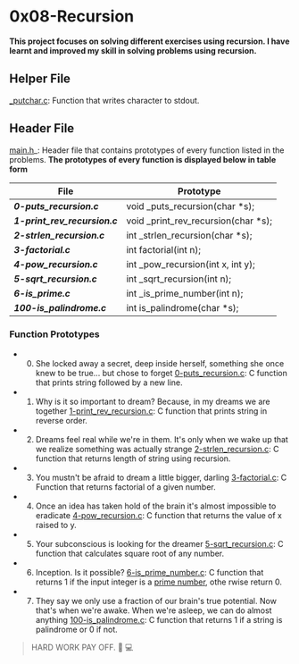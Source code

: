 # 0x08-Recursion

**This project focuses on solving different exercises using recursion. I have learnt and improved my skill in solving problems using recursion.**

## Helper File
[_putchar.c](https://github.com/holbertonschool/_putchar.c/blob/master/_putchar.c): Function that writes character to stdout.

## Header File
[main.h](https://github.com/Nathy-M/alx-low_level_programming/blob/master/0x08-recursion/main.h)_: Header file that contains prototypes of every function listed in the problems.
__The prototypes of every function is displayed below in table form__

|             File                         |      Prototype                                 |
|------------------------------------------|------------------------------------------------|
|***0-puts_recursion.c***                  | void _puts_recursion(char *s);                 |
|***1-print_rev_recursion.c***             | void _print_rev_recursion(char *s);            |
|***2-strlen_recursion.c***                | int _strlen_recursion(char *s);                |
|***3-factorial.c***                       | int factorial(int n);                          |
|***4-pow_recursion.c***                   | int _pow_recursion(int x, int y);              |
|***5-sqrt_recursion.c***                  | int _sqrt_recursion(int n);                    |
|***6-is_prime.c***                        | int _is_prime_number(int n);                   |
|***100-is_palindrome.c***                 | int is_palindrome(char *s);                    |

### Function Prototypes
* 0. She locked away a secret, deep inside herself, something she once knew to be true... but chose to forget
[0-puts_recursion.c](https://github.com/Nathy-M/alx-low_level_programming/blob/master/0x08-recursion/0-puts_recursion.c): C function that prints string followed by a new line.

* 1. Why is it so important to dream? Because, in my dreams we are together 
[1-print_rev_recursion.c](https://github.com/Nathy-M/alx-low_level_programming/blob/master/0x08-recursion/1-print_rev_recursion.c): C function that prints string in reverse order.

* 2. Dreams feel real while we're in them. It's only when we wake up that we realize something was actually strange 
[2-strlen_recursion.c](https://github.com/Nathy-M/alx-low_level_programming/blob/master/0x08-recursion/2-strlen_recursion.c): C function that returns length of string using recursion.

* 3. You mustn't be afraid to dream a little bigger, darling
[3-factorial.c](https://github.com/Nathy-M/alx-low_level_programming/blob/master/0x08-recursion/3-factorial.c):
C Function that returns factorial of a given number.

* 4. Once an idea has taken hold of the brain it's almost impossible to eradicate 
[4-pow_recursion.c](https://github.com/Nathy-M/alx-low_level_programming/blob/master/0x08-recursion/4-pow_recursion.c): C function that returns the value of x raised to y.

* 5. Your subconscious is looking for the dreamer 
[5-sqrt_recursion.c](https://github.com/Nathy-M/alx-low_level_programming/blob/master/0x08-recursion/5-sqrt_recursion.c): C function that calculates square root of any number.

* 6. Inception. Is it possible? 
[6-is_prime_number.c](https://github.com/Nathy-M/alx-low_level_programming/blob/master/0x08-recursion/6-is_prime_number.c): C function that returns 1 if the input integer is a [prime number](https://en.wikipedia.org/wiki/Prime_number), othe    rwise return 0.

* 7. They say we only use a fraction of our brain's true potential. Now that's when we're awake. When we're asleep, we can do almost anything 
[100-is_palindrome.c](https://github.com/Nathy-M/alx-low_level_programming/blob/master/0x08-recursion/100-is_palindrome.c): C function that returns 1 if a string is palindrome or 0 if not.

> HARD WORK PAY OFF. :muscle: :computer:
